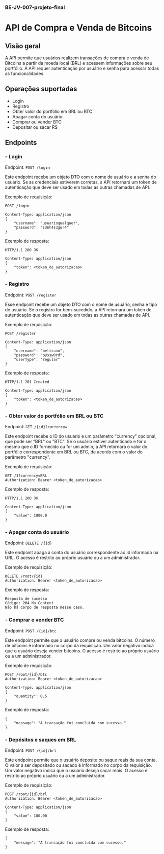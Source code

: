 ### BE-JV-007-projeto-final
# API de Compra e Venda de Bitcoins

## Visão geral
A API permite que usuários realizem transações de compra e venda de Bitcoins a partir da moeda local (BRL) e acessem informações sobre seu portfólio. A API requer autenticação por usuário e senha para acessar todas as funcionalidades.

## Operações suportadas

- Login
- Registro
- Obter valor do portfólio em BRL ou BTC
- Apagar conta do usuário
- Comprar ou vender BTC
- Depositar ou sacar R$


## Endpoints

### - Login
Endpoint: `POST /login`

Este endpoint recebe um objeto DTO com o nome de usuário e a senha do usuário. Se as credenciais estiverem corretas, a API retornará um token de autenticação que deve ser usado em todas as outras chamadas de API.

Exemplo de requisição:
```
POST /login

Content-Type: application/json
{
    "username": "usuarioqualquer",
    "password": "s3nh4s3gur4"
}
```

Exemplo de resposta:
```
HTTP/1.1 200 OK

Content-Type: application/json
{
    "token": <token_de_autorizacao>
}
```

### - Registro
Endpoint: `POST /register`

Esse endpoint recebe um objeto DTO com o nome de usuário, senha e tipo de usuário. Se o registro for bem-sucedido, a API retornará um token de autenticação que deve ser usado em todas as outras chamadas de API.

Exemplo de requisição:
```
POST /register

Content-Type: application/json
{
    "username": "beltrano",
    "password": "p@ssw0rd",
    "userType": "regular"
}
```

Exemplo de resposta:
```
HTTP/1.1 201 Created

Content-Type: application/json
{
    "token": <token_de_autorizacao>
}
```

### - Obter valor do portfólio em BRL ou BTC
Endpoint: `GET /{id}?currency=`

Este endpoint recebe o ID do usuário e um parâmetro "currency" opcional, que pode ser "BRL" ou "BTC". Se o usuário estiver autenticado e for o mesmo que o ID fornecido ou for um admin, a API retornará o valor do portfólio correspondente em BRL ou BTC, de acordo com o valor do parâmetro "currency".

Exemplo de requisição:
```
GET /1?currency=BRL
Authorization: Bearer <token_de_autorizacao>
```

Exemplo de resposta:
```
HTTP/1.1 200 OK

Content-Type: application/json
{
    "value": 1000.0
}
```

### - Apagar conta do usuário
Endpoint: `DELETE /{id}`

Este endpoint apaga a conta do usuário correspondente ao id informado na URL. O acesso é restrito ao próprio usuário ou a um administrador.


Exemplo de requisição:
```
DELETE /root/{id}
Authorization: Bearer <token_de_autorizacao>
```

Exemplo de resposta:
```
Resposta de sucesso
Código: 204 No Content
Não há corpo de resposta nesse caso.
```

### - Comprar e vender BTC
Endpoint: `POST /{id}/btc`

Este endpoint permite que o usuário compre ou venda bitcoins. O número de bitcoins é informado no corpo da requisição. Um valor negativo indica que o usuário deseja vender bitcoins. O acesso é restrito ao próprio usuário ou a um administrador.

Exemplo de requisição:
```
POST /root/{id}/btc
Authorization: Bearer <token_de_autorizacao>

Content-Type: application/json
{
    "quantity": 0.5
}
```

Exemplo de resposta:
```
{
    "message": "A transação foi concluída com sucesso."
}
```

### - Depósitos e saques em BRL

Endpoint: `POST /{id}/brl`

Este endpoint permite que o usuário deposite ou saque reais da sua conta. O valor a ser depositado ou sacado é informado no corpo da requisição. Um valor negativo indica que o usuário deseja sacar reais. O acesso é restrito ao próprio usuário ou a um administrador.

Exemplo de requisição:
```
POST /root/{id}/brl
Authorization: Bearer <token_de_autorizacao>

Content-Type: application/json
{
    "value": 100.00
}
```

Exemplo de resposta:
```
{
    "message": "A transação foi concluída com sucesso."
}
```


